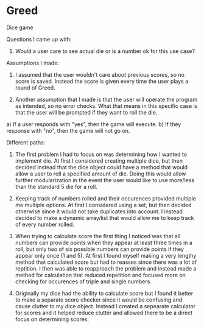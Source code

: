 # Greed
Dice game 


Questions I came up with:
1) Would a user care to see actual die or is a number ok for this use case?

Assumptions I made:
1) I assumed that the user wouldn't care about previous scores, so no score is saved. Instead the score is given every time the user plays a round of Greed.

2) Another assumption that I made is that the user will operate the program as intended, so no error checks. What that means in this specific case is that the user will be prompted if they want to roll the die. 

a) If a user responds with "yes", then the game will execute. 
b) If they response with "no", then the game will not go on.

Different paths:
1) The first problem I had to focus on was determining how I wanted to implement die. At first I considered creating multiple dice, but then decided instead that the dice object could have a method that would allow a user to roll a specified amount of die. Doing this would allow further modularization in the event the user would like to use more/less than the standard 5 die for a roll.

2) Keeping track of numbers rolled and their occurences provided multiple me multiple options. At first I considered using a set, but then decided otherwise since it would not take duplicates into account. I instead decided to make a dynamic array/list that would allow me to keep track of every number rolled. 

3) When trying to calculate score the first thing I noticed was that all numbers can provide points when they appear at least three times in a roll, but only two of six possible numbers can provide points if they appear only once (1 and 5). At first I found myself making a very lengthy method that calculated score but had to reasses since there was a lot of reptition. I then was able to reapproach the problem and instead made a method for calculation that reduced repetition and focused more on checking for occurences of triple and single numbers. 

4) Originally my dice had the ability to calculate score but I found it better to make a separate score checker since it would be confusing and cause clutter to my dice object. Instead I created a sepearate calculator for scores and it helped reduce clutter and allowed there to be a direct focus on determining scores. 